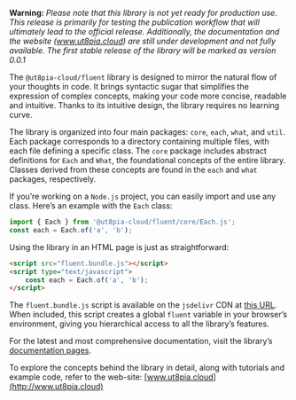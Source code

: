**Warning:** *Please note that this library is not yet ready for production use. This release is primarily for testing the publication workflow that will ultimately lead to the official release. Additionally, the documentation and the website (www.ut8pia.cloud) are still under development and not fully available. The first stable release of the library will be marked as version 0.0.1*

The `@ut8pia-cloud/fluent` library is designed to mirror the natural flow of your thoughts in code. It brings syntactic sugar that simplifies the expression of complex concepts, making your code more concise, readable and intuitive. Thanks to its intuitive design, the library requires no learning curve.

The library is organized into four main packages: `core`, `each`, `what`, and `util`. Each package corresponds to a directory containing multiple files, with each file defining a specific class. The `core` package includes abstract definitions for `Each` and `What`, the foundational concepts of the entire library. Classes derived from these concepts are found in the `each` and `what` packages, respectively.

If you’re working on a `Node.js` project, you can easily import and use any class. Here’s an example with the `Each` class:

```javascript
import { Each } from '@ut8pia-cloud/fluent/core/Each.js';
const each = Each.of('a', 'b');
```

Using the library in an HTML page is just as straightforward:

```html
<script src="fluent.bundle.js"></script>
<script type="text/javascript">
    const each = Each.of('a', 'b');
</script>
```

The `fluent.bundle.js` script is available on the `jsdelivr` CDN at [this URL](https://cdn.jsdelivr.net/npm/ut8pia-cloud/fluent@latest/dist/fluent.bundle.js). When included, this script creates a global `fluent` variable in your browser’s environment, giving you hierarchical access to all the library’s features.

For the latest and most comprehensive documentation, visit the library’s [documentation pages](https://ut8pia-cloud.github.io/fluent).

To explore the concepts behind the library in detail, along with tutorials and example code, refer to the web-site: [www.ut8pia.cloud](http://www.ut8pia.cloud)

